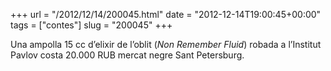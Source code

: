 +++
url = "/2012/12/14/200045.html"
date = "2012-12-14T19:00:45+00:00"
tags = ["contes"]
slug = "200045"
+++

Una ampolla 15 cc d’elixir de l’oblit (*Non Remember Fluid*) robada a l’Institut Pavlov costa 20.000 RUB mercat negre Sant Petersburg.
